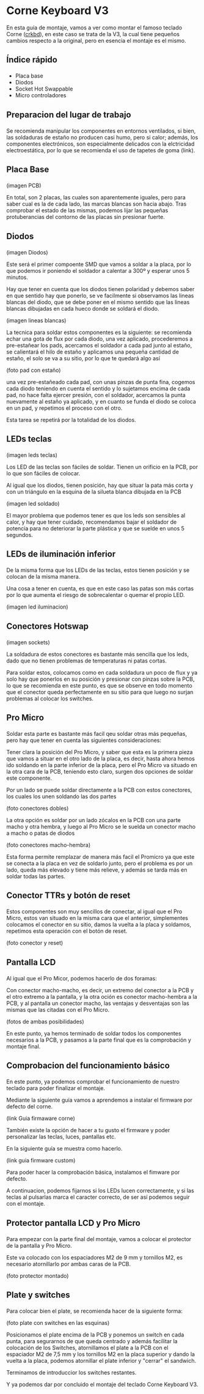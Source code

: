 # Corne Keyboard V3

<!-- wp:paragraph -->
<p>En esta guía de montaje, vamos a ver como montar el famoso teclado Corne (<a href="https://github.com/foostan/crkbd">crkbd</a>), en este caso se trata de la V3, la cual tiene pequeños cambios respecto a la original, pero en esencia el montaje es el mismo.</p>
<!-- /wp:paragraph -->

<!-- wp:paragraph -->
## <p>Índice rápido</p>
<!-- /wp:paragraph -->

<!-- wp:columns {"verticalAlignment":"center"} -->
<div class="wp-block-columns are-vertically-aligned-center"><!-- wp:column {"verticalAlignment":"center","width":"100%"} -->
<div class="wp-block-column is-vertically-aligned-center" style="flex-basis:100%"><!-- wp:group -->
<div class="wp-block-group"><!-- wp:columns -->
<div class="wp-block-columns"><!-- wp:column {"width":"100%"} -->
<div class="wp-block-column" style="flex-basis:100%"><!-- wp:group -->
<div class="wp-block-group"><!-- wp:list -->
<ul><li>Placa base</li><li>Diodos</li><li>Socket Hot Swappable</li><li>Micro controladores</li></ul>
<!-- /wp:list --></div>
<!-- /wp:group --></div>
<!-- /wp:column --></div>
<!-- /wp:columns --></div>
<!-- /wp:group --></div>
<!-- /wp:column --></div>
<!-- /wp:columns -->

<!-- wp:paragraph {"textColor":"foreground","fontSize":"large"} -->
## <p class="has-foreground-color has-text-color has-large-font-size">Preparacion del lugar de trabajo</p>
<!-- /wp:paragraph -->

<!-- wp:paragraph -->
<p>Se recomienda manipular los componentes en entornos ventilados, si bien, las soldaduras de estaño no producen casi humo, pero si calor; además, los componentes electrónicos, son especialmente delicados con la elctricidad electroestática, por lo que se recomienda el uso de tapetes de goma (link).</p>
<!-- /wp:paragraph -->

<!-- wp:paragraph {"fontSize":"large"} -->
## <p class="has-large-font-size">Placa Base</p>
<!-- /wp:paragraph -->

<!-- wp:paragraph -->
<p>(imagen PCB)</p>
<!-- /wp:paragraph -->

<!-- wp:paragraph -->
<p>En total, son 2 placas, las cuales son aparentemente iguales, pero para saber cual es la de cada lado, las marcas blancas son hacia abajo. Tras comprobar el estado de las mismas, podemos lijar las pequeñas protuberancias del contorno de las placas sin presionar fuerte.</p>
<!-- /wp:paragraph -->

<!-- wp:paragraph {"fontSize":"large"} -->
 ## <p class="has-large-font-size">Diodos</p>
<!-- /wp:paragraph -->

<!-- wp:paragraph -->
<p>(imagen Diodos)</p>
<!-- /wp:paragraph -->

<!-- wp:paragraph -->
<p>Este será el primer compoente SMD que vamos a soldar a la placa, por lo que podemos ir poniendo el soldador a calentar a 300º y esperar unos 5 minutos.</p>
<!-- /wp:paragraph -->

<!-- wp:paragraph -->
<p>Hay que tener en cuenta que los diodos tienen polaridad y debemos saber en que sentido hay que ponerlo, se ve facilmente si observamos las lineas blancas del diodo, que se debe poner en el mismo sentido que las lineas blancas dibujadas en cada hueco donde se soldará el diodo.</p>
<!-- /wp:paragraph -->

<!-- wp:paragraph -->
<p>(imagen lineas blancas)</p>
<!-- /wp:paragraph -->

<!-- wp:paragraph -->
<p>La tecnica para soldar estos componentes es la siguiente: se recomienda echar una gota de flux por cada diodo, una vez aplicado, procederemos a pre-estañear los pads, acercamos el soldador a cada pad junto al estaño, se calientará el hilo de estaño y aplicamos una pequeña cantidad de estaño, el solo se va a su sitio, por lo que te quedará algo así </p>
<!-- /wp:paragraph -->

<!-- wp:paragraph -->
<p>(foto pad con estaño)</p>
<!-- /wp:paragraph -->

<!-- wp:paragraph -->
<p>una vez pre-estañeado cada pad, con unas pinzas de punta fina, cogemos cada diodo teniendo en cuenta el sentido y lo sujetamos encima de cada pad, no hace falta ejercer presión, con el soldador, acercamos la punta nuevamente al estaño ya aplicado, y en cuanto se funda el diodo se coloca en un pad, y repetimos el proceso con el otro.</p>
<!-- /wp:paragraph -->

<!-- wp:paragraph -->
<p>Esta tarea se repetirá por la totalidad de los diodos.</p>
<!-- /wp:paragraph -->

<!-- wp:paragraph {"fontSize":"large"} -->
 ## <p class="has-large-font-size">LEDs teclas</p>
<!-- /wp:paragraph -->
<!-- wp:paragraph -->
<p>(imagen leds teclas)</p>
<!-- /wp:paragraph -->

<!-- wp:paragraph -->
<p>Los LED de las teclas son fáciles de soldar.&nbsp;Tienen un orificio en la PCB, por lo que son fáciles de colocar.</p>
<!-- /wp:paragraph -->

<!-- wp:paragraph -->
<p>Al igual que los diodos, tienen posición, hay que situar la pata más corta y con un triángulo en la esquina de la silueta blanca dibujada en la PCB</p>
<!-- /wp:paragraph -->

<!-- wp:paragraph -->
<p>(imagen led soldado)</p>
<!-- /wp:paragraph -->

<!-- wp:paragraph -->
<p>El mayor problema que podemos tener es que los leds son sensibles al calor, y hay que tener cuidado, recomendamos bajar el soldador de potencia para no deteriorar la parte plástica y que se suelde en unos 5 segundos.</p>
<!-- /wp:paragraph -->

<!-- wp:paragraph -->
<p></p>
<!-- /wp:paragraph -->

<!-- wp:paragraph {"fontSize":"large"} -->
## <p class="has-large-font-size">LEDs de iluminación inferior</p>
<!-- /wp:paragraph -->

<!-- wp:paragraph -->
<p>De la misma forma que los LEDs de las teclas, estos tienen posición y se colocan de la misma manera.</p>
<!-- /wp:paragraph -->

<!-- wp:paragraph -->
<p>Una cosa a tener en cuenta, es que en este caso las patas son más cortas por lo que aumenta el riesgo de sobrecalentar o quemar el propio LED. </p>
<!-- /wp:paragraph -->

<!-- wp:paragraph -->
<p>(imagen led iluminacion)</p>
<!-- /wp:paragraph -->

<!-- wp:paragraph {"fontSize":"large"} -->
## <p class="has-large-font-size">Conectores Hotswap</p>
<!-- /wp:paragraph -->

<!-- wp:paragraph -->
<p>(imagen sockets)</p>
<!-- /wp:paragraph -->

<!-- wp:paragraph -->
<p>La soldadura de estos conectores es bastante más sencilla que los leds, dado que no tienen problemas de temperaturas ni patas cortas.</p>
<!-- /wp:paragraph -->

<!-- wp:paragraph -->
<p>Para soldar estos, colocamos como en cada soldadura un poco de flux y ya solo hay que ponerlos en su posición y presionar con pinzas sobre la PCB, lo que se recomienda en este punto, es que se observe en todo momento que el conector queda perfectamente en su sitio para que luego no surjan problemas al colocar los switches.</p>
<!-- /wp:paragraph -->

<!-- wp:paragraph {"fontSize":"large"} -->
## <p class="has-large-font-size">Pro Micro</p>
<!-- /wp:paragraph -->

<!-- wp:paragraph -->
<p>Soldar esta parte es bastante más facil qeu soldar otras más pequeñas, pero hay que tener en cuenta las siguientes consideraciones:</p>
<!-- /wp:paragraph -->

<!-- wp:paragraph -->
<p>Tener clara la posición del Pro Micro, y saber que esta es la primera pieza que vamos a situar en el otro lado de la placa, es decir, hasta ahora hemos ido soldando en la parte inferior de la placa, pero el Pro Micro va situado en la otra cara de la PCB, teniendo esto claro, surgen dos opciones de soldar este componente.</p>
<!-- /wp:paragraph -->

<!-- wp:paragraph -->
<p>Por un lado se puede soldar directamente a la PCB con estos conectores, los cuales los unen soldando las dos partes</p>
<!-- /wp:paragraph -->

<!-- wp:paragraph -->
<p>(foto conectores dobles)</p>
<!-- /wp:paragraph -->

<!-- wp:paragraph -->
<p>La otra opción es soldar por un lado zócalos en la PCB con una parte macho y otra hembra, y luego al Pro Micro se le suelda un conector macho a macho o patas de diodos</p>
<!-- /wp:paragraph -->

<!-- wp:paragraph -->
<p>(foto conectores macho-hembra)</p>
<!-- /wp:paragraph -->

<!-- wp:paragraph -->
<p>Esta forma permite remplazar de manera más facil el Promicro ya que este se conecta a la placa en vez de soldarlo junto, pero el problema es por un lado, queda más elevado y tiene más relieve, y además se tarda más en soldar todas las partes.</p>
<!-- /wp:paragraph -->

<!-- wp:paragraph {"fontSize":"large"} -->
## <p class="has-large-font-size">Conector TTRs y botón de reset</p>
<!-- /wp:paragraph -->

<!-- wp:paragraph -->
<p>Estos componentes son muy sencillos de conectar, al igual que el Pro Micro, estos van situado en la misma cara que el anterior, simplementes colocamos el conector en su sitio, damos la vuelta a la placa y soldamos, repetimos esta operación con el botón de reset.</p>
<!-- /wp:paragraph -->

<!-- wp:paragraph -->
<p>(foto conector y reset)</p>
<!-- /wp:paragraph -->

<!-- wp:paragraph {"fontSize":"large"} -->
## <p class="has-large-font-size">Pantalla LCD</p>
<!-- /wp:paragraph -->

<!-- wp:paragraph -->
<p>Al igual que el Pro Micor, podemos hacerlo de dos foramas:</p>
<!-- /wp:paragraph -->

<!-- wp:paragraph -->
<p>Con conector macho-macho, es decir, un extremo del conector a la PCB y el otro extremo a la pantalla, y la otra oción es conector macho-hembra a la PCB, y al pantalla un conector macho, las ventajas y desventajas son las mismas que las citadas con el Pro Micro.</p>
<!-- /wp:paragraph -->

<!-- wp:paragraph -->
<p>(fotos de ambas posibilidades)</p>
<!-- /wp:paragraph -->

<!-- wp:paragraph -->
<p>En este punto, ya hemos terminado de soldar todos los componentes necesarios a la PCB, y pasamos a la parte final que es la comprobación y montaje final.</p>
<!-- /wp:paragraph -->

<!-- wp:paragraph {"fontSize":"large"} -->
## <p class="has-large-font-size">Comprobacion del funcionamiento básico</p>
<!-- /wp:paragraph -->

<!-- wp:paragraph -->
<p>En este punto, ya podemos comprobar el funcionamiento de nuestro teclado para poder finalizar el montaje.</p>
<!-- /wp:paragraph -->

<!-- wp:paragraph -->
<p>Mediante la siguiente guía vamos a aprendemos a instalar el firmware por defecto del corne.</p>
<!-- /wp:paragraph -->

<!-- wp:paragraph -->
<p>(link Guia firmaware corne)</p>
<!-- /wp:paragraph -->

<!-- wp:paragraph -->
<p>También existe la opción de hacer a tu gusto el firmware y poder personalizar las teclas, luces, pantallas etc.</p>
<!-- /wp:paragraph -->

<!-- wp:paragraph -->
<p>En la siguiente guía se muestra como hacerlo.</p>
<!-- /wp:paragraph -->

<!-- wp:paragraph -->
<p>(link guia firmware custom)</p>
<!-- /wp:paragraph -->

<!-- wp:paragraph -->
<p>Para poder hacer la comprobación básica, instalamos el fimware por defecto.</p>
<!-- /wp:paragraph -->

<!-- wp:paragraph -->
<p>A continuacion, podemos fijarnos si los LEDs lucen correctamente, y si las teclas al pulsarlas marca el caracter correcto, de ser así podemos seguir con el montaje.</p>
<!-- /wp:paragraph -->

<!-- wp:paragraph {"fontSize":"large"} -->
## <p class="has-large-font-size">Protector pantalla LCD y Pro Micro</p>
<!-- /wp:paragraph -->

<!-- wp:paragraph -->
<p>Para empezar con la parte final del montaje, vamos a colocar el protector de la pantalla y Pro Micro.</p>
<!-- /wp:paragraph -->

<!-- wp:paragraph -->
<p>Este va colocado con los espaciadores M2 de 9 mm y tornillos M2, es necesario atornillarlo por ambas caras de la PCB.</p>
<!-- /wp:paragraph -->

<!-- wp:paragraph -->
<p>(foto protector montado)</p>
<!-- /wp:paragraph -->

<!-- wp:paragraph -->
<p></p>
<!-- /wp:paragraph -->

<!-- wp:paragraph {"fontSize":"large"} -->
## <p class="has-large-font-size">Plate y switches</p>
<!-- /wp:paragraph -->

<!-- wp:paragraph -->
<p>Para colocar bien el plate, se recomienda hacer de la siguiente forma:</p>
<!-- /wp:paragraph -->

<!-- wp:paragraph -->
<p>(foto plate con switches en las esquinas)</p>
<!-- /wp:paragraph -->

<!-- wp:paragraph -->
<p>Posicionamos el plate encima de la PCB y ponemos un switch en cada punta, para segurarnos de que queda centrado y además facilitar la colocación de los Switches, atornillamos el plate a la PCB con el espaciador M2 de 7,5 mm y los tornillos M2 en la placa superior y dando la vuelta a la placa, podemos atornillar el plate inferior y "cerrar" el sandwich.</p>
<!-- /wp:paragraph -->

<!-- wp:paragraph -->
<p>Terminamos de introduccior los switches restantes.</p>
<!-- /wp:paragraph -->

<!-- wp:paragraph -->
<p>Y ya podemos dar por concluido el montaje del teclado Corne Keyboard V3.</p>
<!-- /wp:paragraph -->